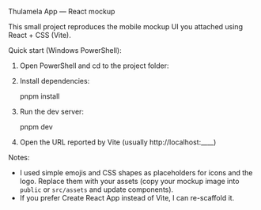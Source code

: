 Thulamela App — React mockup

This small project reproduces the mobile mockup UI you attached using React + CSS (Vite).

Quick start (Windows PowerShell):

1. Open PowerShell and cd to the project folder:



2. Install dependencies:

   pnpm install

3. Run the dev server:

   pnpm dev

4. Open the URL reported by Vite (usually http://localhost:____)

Notes:
- I used simple emojis and CSS shapes as placeholders for icons and the logo. Replace them with your assets (copy your mockup image into `public` or `src/assets` and update components).
- If you prefer Create React App instead of Vite, I can re-scaffold it.
